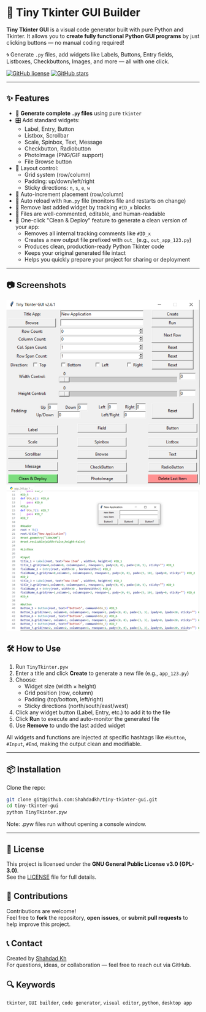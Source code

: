 # 🧱 Tiny Tkinter GUI Builder

**Tiny Tkinter GUI** is a visual code generator built with pure Python and Tkinter. It allows you to **create fully functional Python GUI programs** by just clicking buttons — no manual coding required!

🌀 Generate `.py` files, add widgets like Labels, Buttons, Entry fields, Listboxes, Checkbuttons, Images, and more — all with one click.

[![GitHub license](https://img.shields.io/github/license/Shahdadkh/tiny-tkinter-gui)](LICENSE)
[![GitHub stars](https://img.shields.io/github/stars/Shahdadkh/tiny-tkinter-gui?style=social)](https://github.com/Shahdadkh/tiny-tkinter-gui)

---

## ✨ Features

- 🔨 **Generate complete `.py` files** using pure `tkinter`
- 🎛 Add standard widgets:
  - Label, Entry, Button
  - Listbox, Scrollbar
  - Scale, Spinbox, Text, Message
  - Checkbutton, Radiobutton
  - PhotoImage (PNG/GIF support)
  - File Browse button
- 📐 Layout control:
  - Grid system (row/column)
  - Padding: up/down/left/right
  - Sticky directions: `n`, `s`, `e`, `w`
- 🔁 Auto-increment placement (row/column)
- 🚀 Auto reload with `Run.py` file (monitors file and restarts on change)
- 🧼 Remove last added widget by tracking `#ID_x` blocks
- 📁 Files are well-commented, editable, and human-readable
- 🧼 One-click "Clean & Deploy" feature to generate a clean version of your app:
  - Removes all internal tracking comments like `#ID_x`
  - Creates a new output file prefixed with `out_` (e.g., `out_app_123.py`)
  - Produces clean, production-ready Python Tkinter code
  - Keeps your original generated file intact
  - Helps you quickly prepare your project for sharing or deployment

---

## 📷 Screenshots

![Main Window](screenshots/main_window.png)
![Generated Code](screenshots/generated_code.png)

## 🛠 How to Use

1. Run `TinyTkinter.pyw`
2. Enter a title and click **Create** to generate a new file (e.g., `app_123.py`)
3. Choose:
   - Widget size (width × height)
   - Grid position (row, column)
   - Padding (top/bottom, left/right)
   - Sticky directions (north/south/east/west)
4. Click any widget button (Label, Entry, etc.) to add it to the file
5. Click **Run** to execute and auto-monitor the generated file
6. Use **Remove** to undo the last added widget

All widgets and functions are injected at specific hashtags like `#Button`, `#Input`, `#End`, making the output clean and modifiable.

---

## 📦 Installation

Clone the repo:

```bash
git clone git@github.com:Shahdadkh/tiny-tkinter-gui.git
cd tiny-tkinter-gui
python TinyTkinter.pyw

```

Note: .pyw files run without opening a console window.

---

## 📝 License

This project is licensed under the **GNU General Public License v3.0 (GPL-3.0)**.  
See the [LICENSE](LICENSE) file for full details.

## 🤝 Contributions

Contributions are welcome!  
Feel free to **fork** the repository, **open issues**, or **submit pull requests** to help improve this project.

## 📞 Contact

Created by [Shahdad Kh](https://github.com/Shahdadkh)  
For questions, ideas, or collaboration — feel free to reach out via GitHub.

## 🔍 Keywords

`tkinter`, `GUI builder`, `code generator`, `visual editor`, `python`, `desktop app`
